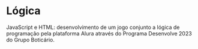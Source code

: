 # Lógica
 JavaScript e HTML: desenvolvimento de um jogo conjunto a lógica de programação pela plataforma Alura através do Programa Desenvolve 2023 do Grupo Boticário.
